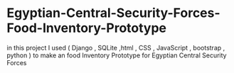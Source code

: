 # Egyptian-Central-Security-Forces-Food-Inventory-Prototype
in this project I used ( Django , SQLite ,html , CSS , JavaScript , bootstrap , python ) to make an food Inventory Prototype for Egyptian  Central Security Forces
